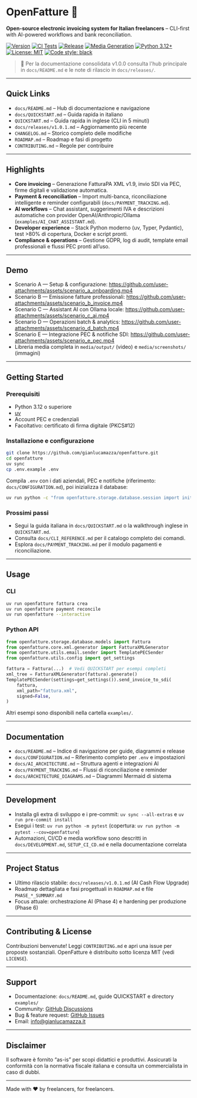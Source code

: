 # OpenFatture 🧾

**Open-source electronic invoicing system for Italian freelancers** – CLI-first with AI-powered workflows and bank reconciliation.

[![Version](https://img.shields.io/badge/version-1.0.0-blue.svg)](CHANGELOG.md)
[![CI Tests](https://github.com/gianlucamazza/openfatture/actions/workflows/test.yml/badge.svg)](https://github.com/gianlucamazza/openfatture/actions/workflows/test.yml)
[![Release](https://github.com/gianlucamazza/openfatture/actions/workflows/release.yml/badge.svg)](https://github.com/gianlucamazza/openfatture/actions/workflows/release.yml)
[![Media Generation](https://github.com/gianlucamazza/openfatture/actions/workflows/media-generation.yml/badge.svg)](https://github.com/gianlucamazza/openfatture/actions/workflows/media-generation.yml)
[![Python 3.12+](https://img.shields.io/badge/python-3.12+-blue.svg)](https://www.python.org/downloads/)
[![License: MIT](https://img.shields.io/badge/License-MIT-yellow.svg)](https://opensource.org/licenses/MIT)
[![Code style: black](https://img.shields.io/badge/code%20style-black-000000.svg)](https://github.com/psf/black)

> 📘 Per la documentazione consolidata v1.0.0 consulta l'hub principale in `docs/README.md` e le note di rilascio in `docs/releases/`.

---

## Quick Links
- `docs/README.md` – Hub di documentazione e navigazione
- `docs/QUICKSTART.md` – Guida rapida in italiano
- `QUICKSTART.md` – Guida rapida in inglese (CLI in 5 minuti)
- `docs/releases/v1.0.1.md` – Aggiornamento più recente
- `CHANGELOG.md` – Storico completo delle modifiche
- `ROADMAP.md` – Roadmap e fasi di progetto
- `CONTRIBUTING.md` – Regole per contribuire

---

## Highlights
- **Core invoicing** – Generazione FatturaPA XML v1.9, invio SDI via PEC, firme digitali e validazione automatica.
- **Payment & reconciliation** – Import multi-banca, riconciliazione intelligente e reminder configurabili (`docs/PAYMENT_TRACKING.md`).
- **AI workflows** – Chat assistant, suggerimenti IVA e descrizioni automatiche con provider OpenAI/Anthropic/Ollama (`examples/AI_CHAT_ASSISTANT.md`).
- **Developer experience** – Stack Python moderno (uv, Typer, Pydantic), test >80% di copertura, Docker e script pronti.
- **Compliance & operations** – Gestione GDPR, log di audit, template email professionali e flussi PEC pronti all’uso.

---

## Demo
- Scenario A — Setup & configurazione: https://github.com/user-attachments/assets/scenario_a_onboarding.mp4
- Scenario B — Emissione fatture professionali: https://github.com/user-attachments/assets/scenario_b_invoice.mp4
- Scenario C — Assistant AI con Ollama locale: https://github.com/user-attachments/assets/scenario_c_ai.mp4
- Scenario D — Operazioni batch & analytics: https://github.com/user-attachments/assets/scenario_d_batch.mp4
- Scenario E — Integrazione PEC & notifiche SDI: https://github.com/user-attachments/assets/scenario_e_pec.mp4
- Libreria media completa in `media/output/` (video) e `media/screenshots/` (immagini)

---

## Getting Started

### Prerequisiti
- Python 3.12 o superiore
- [uv](https://docs.astral.sh/uv/)
- Account PEC e credenziali
- Facoltativo: certificato di firma digitale (PKCS#12)

### Installazione e configurazione

```bash
git clone https://github.com/gianlucamazza/openfatture.git
cd openfatture
uv sync
cp .env.example .env
```

Compila `.env` con i dati aziendali, PEC e notifiche (riferimento: `docs/CONFIGURATION.md`), poi inizializza il database:

```bash
uv run python -c "from openfatture.storage.database.session import init_db; init_db()"
```

### Prossimi passi
- Segui la guida italiana in `docs/QUICKSTART.md` o la walkthrough inglese in `QUICKSTART.md`.
- Consulta `docs/CLI_REFERENCE.md` per il catalogo completo dei comandi.
- Esplora `docs/PAYMENT_TRACKING.md` per il modulo pagamenti e riconciliazione.

---

## Usage

### CLI

```bash
uv run openfatture fattura crea
uv run openfatture payment reconcile
uv run openfatture --interactive
```

### Python API

```python
from openfatture.storage.database.models import Fattura
from openfatture.core.xml.generator import FatturaXMLGenerator
from openfatture.utils.email.sender import TemplatePECSender
from openfatture.utils.config import get_settings

fattura = Fattura(...)  # Vedi QUICKSTART per esempi completi
xml_tree = FatturaXMLGenerator(fattura).generate()
TemplatePECSender(settings=get_settings()).send_invoice_to_sdi(
    fattura,
    xml_path="fattura.xml",
    signed=False,
)
```

Altri esempi sono disponibili nella cartella `examples/`.

---

## Documentation
- `docs/README.md` – Indice di navigazione per guide, diagrammi e release
- `docs/CONFIGURATION.md` – Riferimento completo per `.env` e impostazioni
- `docs/AI_ARCHITECTURE.md` – Struttura agenti e integrazioni AI
- `docs/PAYMENT_TRACKING.md` – Flussi di riconciliazione e reminder
- `docs/ARCHITECTURE_DIAGRAMS.md` – Diagrammi Mermaid di sistema

---

## Development
- Installa gli extra di sviluppo e i pre-commit: `uv sync --all-extras` e `uv run pre-commit install`
- Esegui i test: `uv run python -m pytest` (copertura: `uv run python -m pytest --cov=openfatture`)
- Automazioni, CI/CD e media workflow sono descritti in `docs/DEVELOPMENT.md`, `SETUP_CI_CD.md` e nella documentazione correlata

---

## Project Status
- Ultimo rilascio stabile: `docs/releases/v1.0.1.md` (AI Cash Flow Upgrade)
- Roadmap dettagliata e fasi progettuali in `ROADMAP.md` e file `PHASE_*_SUMMARY.md`
- Focus attuale: orchestrazione AI (Phase 4) e hardening per produzione (Phase 6)

---

## Contributing & License
Contribuzioni benvenute! Leggi `CONTRIBUTING.md` e apri una issue per proposte sostanziali. OpenFatture è distribuito sotto licenza MIT (vedi `LICENSE`).

---

## Support
- Documentazione: `docs/README.md`, guide QUICKSTART e directory `examples/`
- Community: [GitHub Discussions](https://github.com/gianlucamazza/openfatture/discussions)
- Bug & feature request: [GitHub Issues](https://github.com/gianlucamazza/openfatture/issues)
- Email: info@gianlucamazza.it

---

## Disclaimer
Il software è fornito “as-is” per scopi didattici e produttivi. Assicurati la conformità con la normativa fiscale italiana e consulta un commercialista in caso di dubbi.

---

Made with ❤️ by freelancers, for freelancers.
